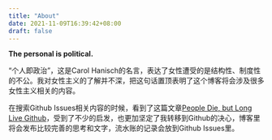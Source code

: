 ```yaml
---
title: "About"
date: 2021-11-09T16:39:42+08:00
draft: false
---
```

**The personal is political.**

“个人即政治”，这是Carol Hanisch的名言，表达了女性遭受的是结构性、制度性的不公。我对女性主义的了解并不深，把这句话置顶表明了这个博客将会涉及很多女性主义相关的内容。

在搜索Github Issues相关内容的时候，看到了这篇文章[People Die, but Long Live Github](https://laike9m.com/blog/people-die-but-long-live-github,122/)，受到了不少的启发，也更加坚定了我转移到Github的决心，博客里将会发布比较完善的思考和文字，流水账的记录会放到Github Issues里。

